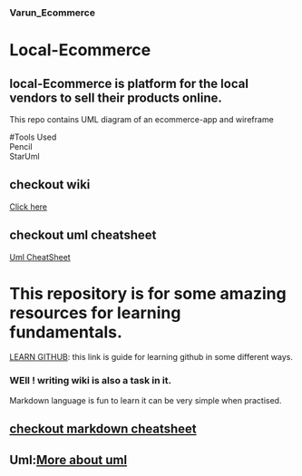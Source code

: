 ### Varun_Ecommerce

# Local-Ecommerce
## local-Ecommerce is platform for the local vendors to sell their products online.

This repo contains UML diagram of an ecommerce-app and wireframe<br>

#Tools Used<br>
Pencil<br>
StarUml<br>

## checkout wiki
[Click here](https://github.com/Coding-Bee/Learning./wiki)

## checkout uml cheatsheet
[Uml CheatSheet](https://www.guru99.com/uml-cheatsheet-reference-guide.html)


# This repository is for some amazing resources for learning fundamentals.<br>
[LEARN GITHUB](https://try.github.io/): this link is guide for learning github in some different ways.<br>

### WEll ! writing wiki is also a task in it.
Markdown language is fun to learn it can be very simple when practised.
## [checkout markdown cheatsheet](https://www.markdownguide.org/cheat-sheet/)


## Uml:[More about uml](https://www.uml.org/)
